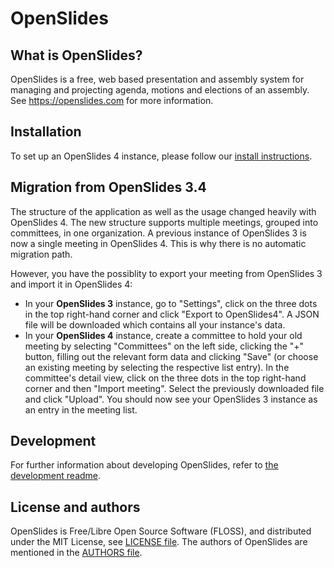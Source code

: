 # OpenSlides

## What is OpenSlides?

OpenSlides is a free, web based presentation and assembly system for
managing and projecting agenda, motions and elections of an assembly. See
https://openslides.com for more information.


## Installation

To set up an OpenSlides 4 instance, please follow our [install
instructions](INSTALL.md).


## Migration from OpenSlides 3.4

The structure of the application as well as the usage changed heavily with OpenSlides 4. The new
structure supports multiple meetings, grouped into committees, in one organization. A previous
instance of OpenSlides 3 is now a single meeting in OpenSlides 4. This is why there is no automatic
migration path.

However, you have the possiblity to export your meeting from OpenSlides 3 and import it in
OpenSlides 4:
- In your __OpenSlides 3__ instance, go to "Settings", click on the three dots in the top right-hand
  corner and click "Export to OpenSlides4". A JSON file will be downloaded which contains all your
  instance's data.
- In your __OpenSlides 4__ instance, create a committee to hold your old meeting by selecting
  "Committees" on the left side, clicking the "+" button, filling out the relevant form data and
  clicking "Save" (or choose an existing meeting by selecting the respective list entry). In the
  committee's detail view, click on the three dots in the top right-hand corner and then "Import
  meeting". Select the previously downloaded file and click "Upload". You should now see your
  OpenSlides 3 instance as an entry in the meeting list.


## Development

For further information about developing OpenSlides, refer to [the development
readme](DEVELOPMENT.md).


## License and authors

OpenSlides is Free/Libre Open Source Software (FLOSS), and distributed under the
MIT License, see [LICENSE file](LICENSE). The authors of OpenSlides are
mentioned in the [AUTHORS file](AUTHORS).
